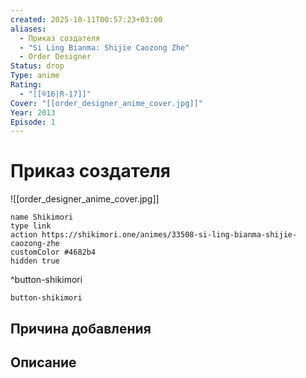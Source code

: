 ```yaml
---
created: 2025-10-11T00:57:23+03:00
aliases:
  - Приказ создателя
  - "Si Ling Bianma: Shijie Caozong Zhe"
  - Order Designer
Status: drop
Type: anime
Rating:
  - "[[®️16|R-17]]"
Cover: "[[order_designer_anime_cover.jpg]]"
Year: 2013
Episode: 1
---
```


# Приказ создателя

![[order_designer_anime_cover.jpg]]



```button
name Shikimori
type link
action https://shikimori.one/animes/33508-si-ling-bianma-shijie-caozong-zhe
customColor #4682b4
hidden true
```
^button-shikimori





`button-shikimori`

## Причина добавления




## Описание


